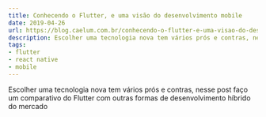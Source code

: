 ```yaml
---
title: Conhecendo o Flutter, e uma visão do desenvolvimento mobile
date: 2019-04-26
url: https://blog.caelum.com.br/conhecendo-o-flutter-e-uma-visao-do-desenvolvimento-mobile/
description: Escolher uma tecnologia nova tem vários prós e contras, nesse post faço um comparativo do Flutter com outras formas de desenvolvimento híbrido do mercado
tags:
- flutter
- react native
- mobile
---
```


Escolher uma tecnologia nova tem vários prós e contras, nesse post faço um comparativo do Flutter com outras formas de desenvolvimento híbrido do mercado
